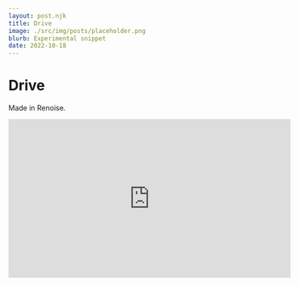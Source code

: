 ```yaml
---
layout: post.njk
title: Drive
image: ./src/img/posts/placeholder.png
blurb: Experimental snippet 
date: 2022-10-18
---
```

# Drive

Made in Renoise.

<iframe width="560" height="315" src="https://www.youtube.com/embed/o1hXlyF1o0U" title="YouTube video player" frameborder="0" allow="accelerometer; autoplay; clipboard-write; encrypted-media; gyroscope; picture-in-picture" allowfullscreen></iframe>